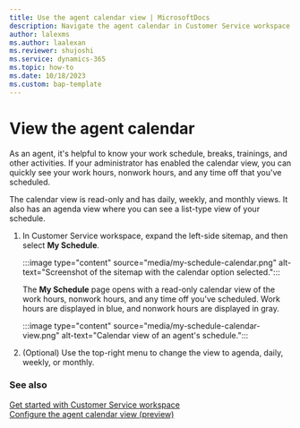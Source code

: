 ```yaml
---
title: Use the agent calendar view | MicrosoftDocs
description: Navigate the agent calendar in Customer Service workspace.
author: lalexms
ms.author: laalexan
ms.reviewer: shujoshi
ms.service: dynamics-365 
ms.topic: how-to 
ms.date: 10/18/2023 
ms.custom: bap-template 
---
```

 
# View the agent calendar

As an agent, it's helpful to know your work schedule, breaks, trainings, and other activities. If your administrator has enabled the calendar view, you can quickly see your work hours, nonwork hours, and any time off that you've scheduled.

The calendar view is read-only and has daily, weekly, and monthly views. It also has an agenda view where you can see a list-type view of your schedule.

1. In Customer Service workspace, expand the left-side sitemap, and then select **My Schedule**.

   :::image type="content" source="media/my-schedule-calendar.png" alt-text="Screenshot of the sitemap with the calendar option selected.":::

   The **My Schedule** page opens with a read-only calendar view of the work hours, nonwork hours, and any time off you've scheduled. Work hours are displayed in blue, and nonwork hours are displayed in gray.

   :::image type="content" source="media/my-schedule-calendar-view.png" alt-text="Calendar view of an agent's schedule.":::

2. (Optional) Use the top-right menu to change the view to agenda, daily, weekly, or monthly.

### See also
[Get started with Customer Service workspace](csw-overview.md)  
[Configure the agent calendar view (preview)](configure-agent-calendar.md)  
